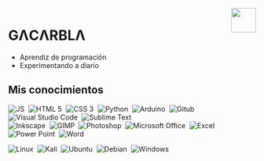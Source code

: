 <img align="right" border-radius="50px" src="https://avatars.githubusercontent.com/u/73355508?v=4" height="50">
<h1>GΛCΛRBLΛ</h1>

<ul>
  <li>Aprendiz de programación</li>
  <li>Experimentando a diario</li>
</ul>

## Mis conocimientos
![JS](https://img.shields.io/badge/JavaScript-05122A?style=flat&logo=javascript)&nbsp;
![HTML 5](https://img.shields.io/badge/-HTML_5-05122A?style=flat&logo=HTML5)&nbsp; 
![CSS 3](https://img.shields.io/badge/-CSS_3-05122A?style=flat&logo=CSS3&logoColor=1572B6)&nbsp; 
![Python](https://img.shields.io/badge/Python-05122A?style=flat&logo=python)&nbsp;
![Arduino](https://img.shields.io/badge/-Arduino-05122A?style=flat&logo=arduino)&nbsp;
![Gitub](https://img.shields.io/badge/-Github-05122A?style=flat&logo=github&logoColor=white)&nbsp;
![Visual Studio Code](https://img.shields.io/badge/-Visual%20Studio%20Code-05122A?style=flat&logo=visual-studio-code&logoColor=007ACC)&nbsp; 
![Sublime Text](https://img.shields.io/badge/Sublime_Text-05122A?style=flat&logo=sublime-text&logoColor=important)&nbsp; \
![Inkscape](https://img.shields.io/badge/-Inkscape-05122A?style=flat&logo=inkscape)&nbsp;
![GIMP](https://img.shields.io/badge/-GIMP-05122A?style=flat&logo=gimp)&nbsp;
![Photoshop](https://img.shields.io/badge/-Photoshop-05122A?style=flat&logo=adobe-photoshop)&nbsp;
![Microsoft Office](https://img.shields.io/badge/-Microsoft_Office-05122A?style=flat&logo=microsoft-office)&nbsp;
![Excel](https://img.shields.io/badge/-Excel-05122A?style=flat&logo=microsoft-excel)&nbsp;
![Power Point](https://img.shields.io/badge/-Power_Point-05122A?style=flat&logo=microsoft-powerpoint)&nbsp;
![Word](https://img.shields.io/badge/-Word-05122A?style=flat&logo=microsoft-word)&nbsp;
<!--![Access](https://img.shields.io/badge/-Access-05122A?style=flat&logo=microsoft-access)&nbsp; \-->
![Linux](https://img.shields.io/badge/Linux-05122A?style=flat&logo=linux)&nbsp;
![Kali](https://img.shields.io/badge/Kali_Linux-05122A?style=flat&logo=kalilinux&logoColor=white)&nbsp;
![Ubuntu](https://img.shields.io/badge/Ubuntu-05122A?style=flat&logo=ubuntu)&nbsp;
![Debian](https://img.shields.io/badge/Debian-05122A?style=flat&logo=debian)&nbsp;
![Windows](https://img.shields.io/badge/Windows-05122A?style=flat&logo=windows)&nbsp;
